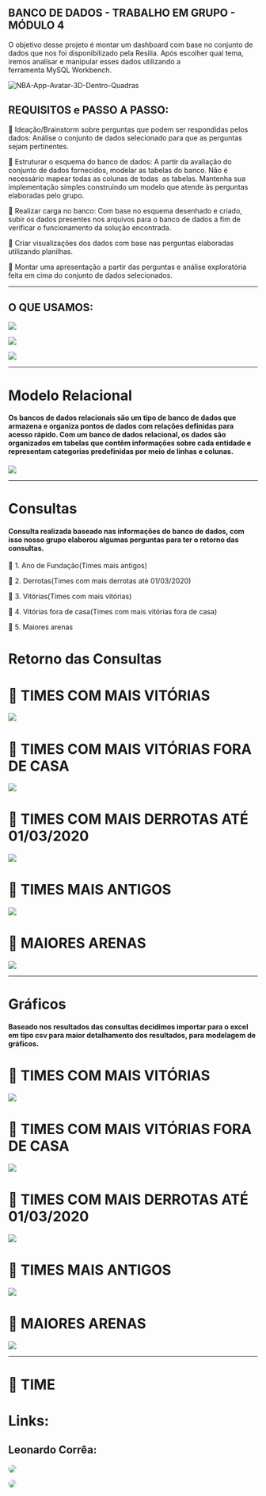 <h2>BANCO DE DADOS - TRABALHO EM GRUPO - MÓDULO 4</h2> 

 <p> O objetivo desse projeto é montar um dashboard com base
no conjunto de dados que nos foi disponibilizado
pela Resilia. Após escolher qual tema, iremos analisar
e manipular esses dados utilizando a ferramenta MySQL Workbench.</p>

![NBA-App-Avatar-3D-Dentro-Quadras](https://user-images.githubusercontent.com/47828514/223507200-891711f0-a259-47a5-b6ab-eea0d002f115.jpg)


<h2> REQUISITOS e PASSO A PASSO: </h2>

 <p> 🏀 Ideação/Brainstorm sobre perguntas que podem ser
respondidas pelos dados: Análise o conjunto de dados
selecionado para que as perguntas sejam pertinentes. </p>
 <p> 🏀 Estruturar o esquema do banco de dados:
A partir da avaliação do conjunto de dados fornecidos,
modelar as tabelas do banco. Não é necessário mapear
todas as colunas de todas  as tabelas. 
Mantenha sua implementação simples construindo um modelo que
atende às perguntas elaboradas pelo grupo.</p> 
 <p> 🏀 Realizar carga no banco: Com base no esquema
desenhado e criado, subir os dados presentes nos arquivos
para o banco de dados a fim de verificar o funcionamento da
solução encontrada.</p>
 <p> 🏀 Criar visualizações dos dados com base nas perguntas
elaboradas utilizando planilhas. </p> 

 <p> 🏀 Montar uma apresentação a partir das perguntas e análise
exploratória feita em cima do conjunto de dados selecionados. </p>

<hr>
<h2>O QUE USAMOS:</h2>

 <p><img src="https://img.shields.io/badge/MySQL-005C84?style=for-the-badge&logo=mysql&logoColor=white"></p>
 <p><img src="https://img.shields.io/badge/Microsoft_Excel-217346?style=for-the-badge&logo=microsoft-excel&logoColor=white"></p>
 <p><img src="https://img.shields.io/badge/GitHub-100000?style=for-the-badge&logo=github&logoColor=white"</p>

<hr>
<h1> Modelo Relacional </h1>

<h4>Os bancos de dados relacionais são um tipo de banco de dados que armazena e organiza pontos de dados com relações definidas para acesso rápido. Com um banco de dados relacional, os dados são organizados em tabelas que contêm informações sobre cada entidade e representam categorias predefinidas por meio de linhas e colunas.<h4>


<img src="https://raw.githubusercontent.com/themonsteer/db-nba/main/diagrama-model/diagrama.PNG">


<hr>

  <h1> Consultas</h1>

<h4>Consulta realizada baseado nas informações do banco de dados, com isso nosso grupo elaborou algumas perguntas para ter o retorno das consultas.</h4>

🏀 1. Ano de Fundação(Times mais antigos)

🏀 2. Derrotas(Times com mais derrotas até 01/03/2020)

🏀 3. Vitórias(Times com mais vitórias)

🏀 4. Vitórias fora de casa(Times com mais vitórias fora de casa)
 
🏀 5. Maiores arenas

<h1>Retorno das Consultas</h1>
  
  <h1> 🏀 TIMES COM MAIS VITÓRIAS </h1>
<img src = "https://github.com/themonsteer/db-nba/blob/main/img/times-mais-vitorias.PNG?raw=true">
  <h1> 🏀 TIMES COM MAIS VITÓRIAS FORA DE CASA </h1>
<img src = "https://github.com/themonsteer/db-nba/blob/main/img/times-vitorias-fora.PNG?raw=true">
  <h1> 🏀 TIMES COM MAIS DERROTAS ATÉ 01/03/2020 </h1>
<img src = "https://github.com/themonsteer/db-nba/blob/main/img/times-mais-derrotas.PNG?raw=true">
  <h1> 🏀 TIMES MAIS ANTIGOS </h1>
<img src = "https://github.com/themonsteer/db-nba/blob/main/img/times-mais-antigos.PNG?raw=true">
  <h1> 🏀 MAIORES ARENAS</h1>
<img src = "https://github.com/themonsteer/db-nba/blob/main/img/maiores-arenas.PNG?raw=true">
  
<hr>
  
  <h1>Gráficos</h1>
 
 <h4> Baseado nos resultados das consultas decidimos importar para o excel em tipo csv para maior detalhamento dos resultados, para modelagem de gráficos.</h4>
 
   
  <h1> 🏀 TIMES COM MAIS VITÓRIAS </h1>
<img src = "https://github.com/themonsteer/db-nba/blob/main/graficos/time-mais-vitorias.PNG?raw=true">
  <h1> 🏀 TIMES COM MAIS VITÓRIAS FORA DE CASA </h1>
<img src = "https://github.com/themonsteer/db-nba/blob/main/graficos/times-vitorias-fora.PNG?raw=true">
  <h1> 🏀 TIMES COM MAIS DERROTAS ATÉ 01/03/2020 </h1>
<img src = "https://github.com/themonsteer/db-nba/blob/main/graficos/times-mais-derrotas.PNG?raw=true">
  <h1> 🏀 TIMES MAIS ANTIGOS </h1>
<img src = "https://github.com/themonsteer/db-nba/blob/main/graficos/times-mais-antigos.PNG?raw=true">
  <h1> 🏀 MAIORES ARENAS</h1>
<img src = "https://github.com/themonsteer/db-nba/blob/main/graficos/maiores-arenas.PNG?raw=true">
  
 <hr>
  
  <h1>🏀 TIME <h1>
    
<p> Links:</p>
   
<h2>Leonardo Corrêa: </h2>
<p> <a href="https://github.com/leonardocorrea1" target="_blank"><img src="https://img.shields.io/badge/GitHub-100000?style=for-the-badge&logo=github&logoColor=white" style="border-radius: 30px"></a> </p>
   
<p>  <a href="https://www.linkedin.com/in/leonardocorr%C3%AAadasilva/" target="_blank"><img src="https://img.shields.io/badge/LinkedIn-0077B5?style=for-the-badge&logo=linkedin&logoColor=white" style="border-radius: 30px"></a> </p>



